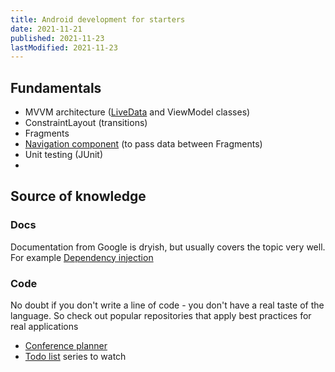 ```yaml
---
title: Android development for starters
date: 2021-11-21
published: 2021-11-23
lastModified: 2021-11-23
---
```


## Fundamentals

- MVVM architecture ([LiveData](https://developer.android.com/topic/libraries/architecture/livedata) and ViewModel classes)
- ConstraintLayout (transitions)
- Fragments
- [Navigation component](https://developer.android.com/guide/navigation/navigation-getting-started) (to pass data between Fragments)
- Unit testing (JUnit)
- 

## Source of knowledge

### Docs

Documentation from Google is dryish, but usually covers the topic very well. For example [Dependency injection](https://developer.android.com/training/dependency-injection/manual)

### Code

No doubt if you don't write a line of code - you don't have a real taste of the language. So check out popular repositories that apply best practices for real applications

- [Conference planner](https://github.com/google/iosched)
- [Todo list](https://github.com/chrisbanes/tivi) series to watch